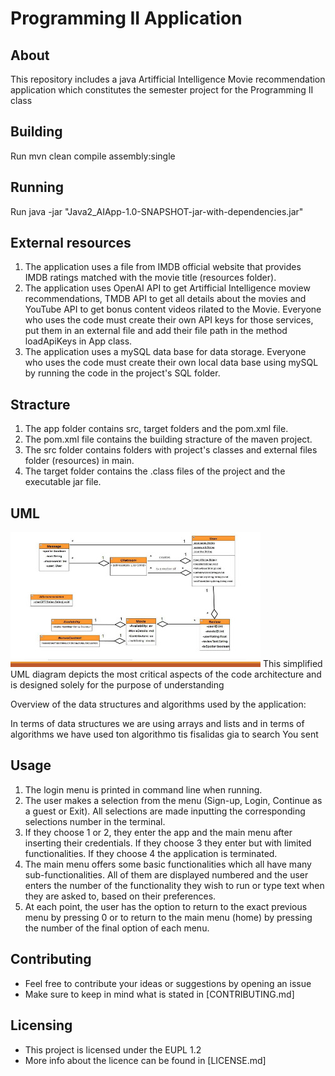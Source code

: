 # Programming II Application
## About
This repository includes a java Artifficial Intelligence Movie recommendation application which constitutes the semester project for the Programming II class 
## Building

Run mvn clean compile assembly:single

## Running

Run java -jar "Java2_AIApp-1.0-SNAPSHOT-jar-with-dependencies.jar"

## External resources
1. The application uses a file from IMDB official website that provides IMDB ratings matched with the movie title (resources folder).
2. The application uses OpenAI API to get Artifficial Intelligence moview recommendations, TMDB API to get all details about the movies and YouTube API to get bonus content videos rilated to the Movie. Everyone who uses the code must create their own API keys for those services, put them in an external file and add their file path in the method loadApiKeys in App class. 
3. The application uses a mySQL data base for data storage. Everyone who uses the code must create their own local data base using mySQL by running the code in the project's SQL folder.

## Stracture
1. The app folder contains src, target folders and the pom.xml file. 
2. The pom.xml file contains the building stracture of the maven project.
3. The src folder contains folders with project's classes and external files folder (resources) in main.
4. The target folder contains the .class files of the project and the executable jar file.
## UML 
![alt text](Untitled.jpg)
This simplified UML diagram depicts the most critical aspects of the code architecture and is designed solely for the purpose of understanding

Overview of the data structures and algorithms used by the application:

In terms of data structures we are using arrays and lists and in terms of algorithms we have used ton algorithmo tis fisalidas gia to search
You sent


## Usage
1. The login menu is printed in command line when running.
2. The user makes a selection from the menu (Sign-up, Login, Continue as a guest or Exit). All selections are made inputting the corresponding selections number in the terminal.
3. If they choose 1 or 2, they enter the app and the main menu after inserting their credentials. If they choose 3 they enter but with limited functionalities. If they choose 4 the application is terminated.
4. The main menu offers some basic functionalities which all have many sub-functionalities. All of them are displayed numbered and the user enters the number of the functionality they wish to run or type text when they are asked to, based on their preferences. 
5. At each point, the user has the option to return to the exact previous menu by pressing 0 or to return to the main menu (home) by pressing the number of the final option of each menu.

## Contributing
- Feel free to contribute your ideas or suggestions by opening an issue
- Make sure to keep in mind what is stated in [CONTRIBUTING.md]

## Licensing
- This project is licensed under the EUPL 1.2
- More info about the licence can be found in [LICENSE.md]